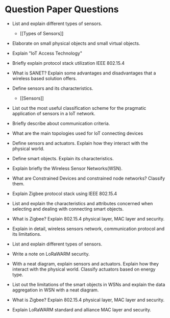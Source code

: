 # Question Paper Questions

- List and explain different types of sensors.
	- [[Types of Sensors]]
- Elaborate on small physical objects and small virtual objects.
- Explain "IoT Access Technology"
- Briefly explain protocol stack utilization IEEE 802.15.4
- What is SANET? Explain some advantages and disadvantages that a wireless based solution offers.

- Define sensors and its characteristics.
	- [[Sensors]]
- List out the most useful classification scheme for the pragmatic application of sensors in a IoT network.
- Briefly describe about communication criteria.
- What are the main topologies used for IoT connecting devices

- Define sensors and actuators. Explain how they interact with the physical world.
- Define smart objects. Explain its characteristics.
- Explain briefly the Wireless Sensor Networks(WSN).
- What are Constrained Devices and constrained node networks? Classify them.
- Explain Zigbee protocol stack using IEEE 802.15.4

- List and explain the characteristics and attributes concerned when selecting and dealing with connecting smart objects.
- What is Zigbee? Explain 802.15.4 physical layer, MAC layer and security.
- Explain in detail, wireless sensors network, communication protocol and its limitations.
- List and explain different types of sensors.
- Write a note on LoRaWARM security.

- With a neat diagram, explain sensors and actuators. Explain how they interact with the physical world. Classify actuators based on energy type.
- List out the limitations of the smart objects in WSNs and explain the data aggregation in WSN with a neat diagram.
- What is Zigbee? Explain 802.15.4 physical layer, MAC layer and security.
- Explain LoRaWARM standard and alliance MAC layer and security.
